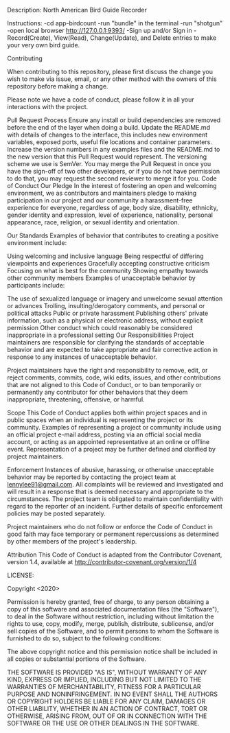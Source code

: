 Description:
North American Bird Guide Recorder

Instructions:
-cd app-birdcount
-run "bundle" in the terminal
-run "shotgun"
-open local browser http://127.0.0.1:9393/
-Sign up and/or Sign in 
-Record(Create), View(Read), Change(Update), and Delete entries to make your very own bird guide.

Contributing

When contributing to this repository, please first discuss the change you wish to make via issue, email, or any other method with the owners of this repository before making a change.

Please note we have a code of conduct, please follow it in all your interactions with the project.

Pull Request Process Ensure any install or build dependencies are removed before the end of the layer when doing a build. Update the README.md with details of changes to the interface, this includes new environment variables, exposed ports, useful file locations and container parameters. Increase the version numbers in any examples files and the README.md to the new version that this Pull Request would represent. The versioning scheme we use is SemVer. You may merge the Pull Request in once you have the sign-off of two other developers, or if you do not have permission to do that, you may request the second reviewer to merge it for you. Code of Conduct Our Pledge In the interest of fostering an open and welcoming environment, we as contributors and maintainers pledge to making participation in our project and our community a harassment-free experience for everyone, regardless of age, body size, disability, ethnicity, gender identity and expression, level of experience, nationality, personal appearance, race, religion, or sexual identity and orientation.

Our Standards Examples of behavior that contributes to creating a positive environment include:

Using welcoming and inclusive language Being respectful of differing viewpoints and experiences Gracefully accepting constructive criticism Focusing on what is best for the community Showing empathy towards other community members Examples of unacceptable behavior by participants include:

The use of sexualized language or imagery and unwelcome sexual attention or advances Trolling, insulting/derogatory comments, and personal or political attacks Public or private harassment Publishing others' private information, such as a physical or electronic address, without explicit permission Other conduct which could reasonably be considered inappropriate in a professional setting Our Responsibilities Project maintainers are responsible for clarifying the standards of acceptable behavior and are expected to take appropriate and fair corrective action in response to any instances of unacceptable behavior.

Project maintainers have the right and responsibility to remove, edit, or reject comments, commits, code, wiki edits, issues, and other contributions that are not aligned to this Code of Conduct, or to ban temporarily or permanently any contributor for other behaviors that they deem inappropriate, threatening, offensive, or harmful.

Scope This Code of Conduct applies both within project spaces and in public spaces when an individual is representing the project or its community. Examples of representing a project or community include using an official project e-mail address, posting via an official social media account, or acting as an appointed representative at an online or offline event. Representation of a project may be further defined and clarified by project maintainers.

Enforcement Instances of abusive, harassing, or otherwise unacceptable behavior may be reported by contacting the project team at lennylee91@gmail.com. All complaints will be reviewed and investigated and will result in a response that is deemed necessary and appropriate to the circumstances. The project team is obligated to maintain confidentiality with regard to the reporter of an incident. Further details of specific enforcement policies may be posted separately.

Project maintainers who do not follow or enforce the Code of Conduct in good faith may face temporary or permanent repercussions as determined by other members of the project's leadership.

Attribution This Code of Conduct is adapted from the Contributor Covenant, version 1.4, available at http://contributor-covenant.org/version/1/4

LICENSE:

Copyright <2020>

Permission is hereby granted, free of charge, to any person obtaining a copy of this software and associated documentation files (the "Software"), to deal in the Software without restriction, including without limitation the rights to use, copy, modify, merge, publish, distribute, sublicense, and/or sell copies of the Software, and to permit persons to whom the Software is furnished to do so, subject to the following conditions:

The above copyright notice and this permission notice shall be included in all copies or substantial portions of the Software.

THE SOFTWARE IS PROVIDED "AS IS", WITHOUT WARRANTY OF ANY KIND, EXPRESS OR IMPLIED, INCLUDING BUT NOT LIMITED TO THE WARRANTIES OF MERCHANTABILITY, FITNESS FOR A PARTICULAR PURPOSE AND NONINFRINGEMENT. IN NO EVENT SHALL THE AUTHORS OR COPYRIGHT HOLDERS BE LIABLE FOR ANY CLAIM, DAMAGES OR OTHER LIABILITY, WHETHER IN AN ACTION OF CONTRACT, TORT OR OTHERWISE, ARISING FROM, OUT OF OR IN CONNECTION WITH THE SOFTWARE OR THE USE OR OTHER DEALINGS IN THE SOFTWARE.
